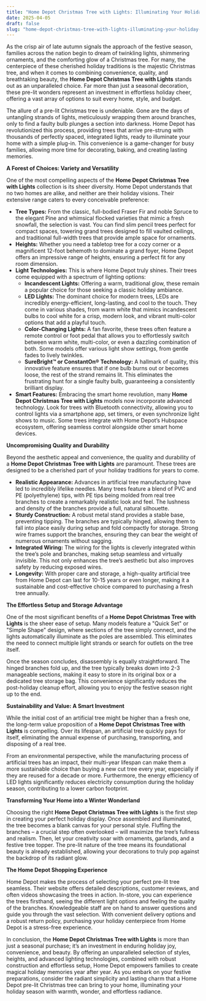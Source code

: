 ```yaml
---
title: "Home Depot Christmas Tree with Lights: Illuminating Your Holiday Season with Effortless Radiance"
date: 2025-04-05
draft: false
slug: "home-depot-christmas-tree-with-lights-illuminating-your-holiday-season-with-effortless-radiance" 
---
```


As the crisp air of late autumn signals the approach of the festive season, families across the nation begin to dream of twinkling lights, shimmering ornaments, and the comforting glow of a Christmas tree. For many, the centerpiece of these cherished holiday traditions is the majestic Christmas tree, and when it comes to combining convenience, quality, and breathtaking beauty, the **Home Depot Christmas Tree with Lights** stands out as an unparalleled choice. Far more than just a seasonal decoration, these pre-lit wonders represent an investment in effortless holiday cheer, offering a vast array of options to suit every home, style, and budget.

The allure of a pre-lit Christmas tree is undeniable. Gone are the days of untangling strands of lights, meticulously wrapping them around branches, only to find a faulty bulb plunges a section into darkness. Home Depot has revolutionized this process, providing trees that arrive pre-strung with thousands of perfectly spaced, integrated lights, ready to illuminate your home with a simple plug-in. This convenience is a game-changer for busy families, allowing more time for decorating, baking, and creating lasting memories.

**A Forest of Choices: Variety and Versatility**

One of the most compelling aspects of the **Home Depot Christmas Tree with Lights** collection is its sheer diversity. Home Depot understands that no two homes are alike, and neither are their holiday visions. Their extensive range caters to every conceivable preference:

* **Tree Types:** From the classic, full-bodied Fraser Fir and noble Spruce to the elegant Pine and whimsical flocked varieties that mimic a fresh snowfall, the selection is vast. You can find slim pencil trees perfect for compact spaces, towering grand trees designed to fill vaulted ceilings, and traditional full-width trees that provide ample space for ornaments.
* **Heights:** Whether you need a tabletop tree for a cozy corner or a magnificent 12-foot behemoth to dominate a grand foyer, Home Depot offers an impressive range of heights, ensuring a perfect fit for any room dimension.
* **Light Technologies:** This is where Home Depot truly shines. Their trees come equipped with a spectrum of lighting options:
  + **Incandescent Lights:** Offering a warm, traditional glow, these remain a popular choice for those seeking a classic holiday ambiance.
  + **LED Lights:** The dominant choice for modern trees, LEDs are incredibly energy-efficient, long-lasting, and cool to the touch. They come in various shades, from warm white that mimics incandescent bulbs to cool white for a crisp, modern look, and vibrant multi-color options that add a playful touch.
  + **Color-Changing Lights:** A fan favorite, these trees often feature a remote control or foot pedal that allows you to effortlessly switch between warm white, multi-color, or even a dazzling combination of both. Some models offer various light show settings, from gentle fades to lively twinkles.
  + **SureBright™ or ConstantOn® Technology:** A hallmark of quality, this innovative feature ensures that if one bulb burns out or becomes loose, the rest of the strand remains lit. This eliminates the frustrating hunt for a single faulty bulb, guaranteeing a consistently brilliant display.
* **Smart Features:** Embracing the smart home revolution, many **Home Depot Christmas Tree with Lights** models now incorporate advanced technology. Look for trees with Bluetooth connectivity, allowing you to control lights via a smartphone app, set timers, or even synchronize light shows to music. Some trees integrate with Home Depot’s Hubspace ecosystem, offering seamless control alongside other smart home devices.

**Uncompromising Quality and Durability**

Beyond the aesthetic appeal and convenience, the quality and durability of a **Home Depot Christmas Tree with Lights** are paramount. These trees are designed to be a cherished part of your holiday traditions for years to come.

* **Realistic Appearance:** Advances in artificial tree manufacturing have led to incredibly lifelike needles. Many trees feature a blend of PVC and PE (polyethylene) tips, with PE tips being molded from real tree branches to create a remarkably realistic look and feel. The lushness and density of the branches provide a full, natural silhouette.
* **Sturdy Construction:** A robust metal stand provides a stable base, preventing tipping. The branches are typically hinged, allowing them to fall into place easily during setup and fold compactly for storage. Strong wire frames support the branches, ensuring they can bear the weight of numerous ornaments without sagging.
* **Integrated Wiring:** The wiring for the lights is cleverly integrated within the tree’s pole and branches, making setup seamless and virtually invisible. This not only enhances the tree’s aesthetic but also improves safety by reducing exposed wires.
* **Longevity:** With proper care and storage, a high-quality artificial tree from Home Depot can last for 10-15 years or even longer, making it a sustainable and cost-effective choice compared to purchasing a fresh tree annually.

**The Effortless Setup and Storage Advantage**

One of the most significant benefits of a **Home Depot Christmas Tree with Lights** is the sheer ease of setup. Many models feature a "Quick Set" or "Simple Shape" design, where sections of the tree simply connect, and the lights automatically illuminate as the poles are assembled. This eliminates the need to connect multiple light strands or search for outlets on the tree itself.

Once the season concludes, disassembly is equally straightforward. The hinged branches fold up, and the tree typically breaks down into 2-3 manageable sections, making it easy to store in its original box or a dedicated tree storage bag. This convenience significantly reduces the post-holiday cleanup effort, allowing you to enjoy the festive season right up to the end.

**Sustainability and Value: A Smart Investment**

While the initial cost of an artificial tree might be higher than a fresh one, the long-term value proposition of a **Home Depot Christmas Tree with Lights** is compelling. Over its lifespan, an artificial tree quickly pays for itself, eliminating the annual expense of purchasing, transporting, and disposing of a real tree.

From an environmental perspective, while the manufacturing process of artificial trees has an impact, their multi-year lifespan can make them a more sustainable choice than buying a new cut tree every year, especially if they are reused for a decade or more. Furthermore, the energy efficiency of LED lights significantly reduces electricity consumption during the holiday season, contributing to a lower carbon footprint.

**Transforming Your Home into a Winter Wonderland**

Choosing the right **Home Depot Christmas Tree with Lights** is the first step in creating your perfect holiday display. Once assembled and illuminated, the tree becomes a blank canvas for your personal style. Fluffing the branches – a crucial step often overlooked – will maximize the tree’s fullness and realism. Then, let your creativity soar with ornaments, garlands, and a festive tree topper. The pre-lit nature of the tree means its foundational beauty is already established, allowing your decorations to truly pop against the backdrop of its radiant glow.

**The Home Depot Shopping Experience**

Home Depot makes the process of selecting your perfect pre-lit tree seamless. Their website offers detailed descriptions, customer reviews, and often videos showcasing the trees in action. In-store, you can experience the trees firsthand, seeing the different light options and feeling the quality of the branches. Knowledgeable staff are on hand to answer questions and guide you through the vast selection. With convenient delivery options and a robust return policy, purchasing your holiday centerpiece from Home Depot is a stress-free experience.

In conclusion, the **Home Depot Christmas Tree with Lights** is more than just a seasonal purchase; it’s an investment in enduring holiday joy, convenience, and beauty. By offering an unparalleled selection of styles, heights, and advanced lighting technologies, combined with robust construction and effortless setup, Home Depot empowers families to create magical holiday memories year after year. As you embark on your festive preparations, consider the radiant simplicity and lasting charm that a Home Depot pre-lit Christmas tree can bring to your home, illuminating your holiday season with warmth, wonder, and effortless radiance.